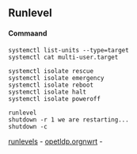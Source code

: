 <!------------------------------------------------------------------- [ Runlevel ] --->
## Runlevel

<!---------------------------------------Command-->
#### <span class="red">Commaand</span>

    systemctl list-units --type=target
    systemctl cat multi-user.target

    systemctl isolate rescue
    systemctl isolate emergency
    systemctl isolate reboot
    systemctl isolate halt
    systemctl isolate poweroff

    runlevel
    shutdown -r 1 we are restarting...
    shutdown -c

<a href="https://www.liquidweb.com/kb/linux-runlevels-explained/" target="_blank">runlevels</a> - 
<a href="http://www.tldp.org/LDP/sag/html/run" target="_blank">opetldp.orgnwrt</a> -

<div class="" align="left" dir="rtl">
<div class="md4"></div>
<div class="md4"></div>
<div class="md4"></div>
<div class="md4"></div>
<div class="md4"></div>
<div class="md4"></div>
</div>